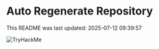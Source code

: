 # Auto Regenerate Repository

This README was last updated: 2025-07-12 09:39:57

 ![TryHackMe](https://tryhackme.com/badge/533634)